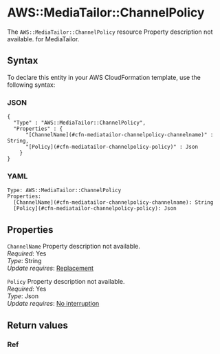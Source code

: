 # AWS::MediaTailor::ChannelPolicy<a name="aws-resource-mediatailor-channelpolicy"></a>

<a name="aws-resource-mediatailor-channelpolicy-description"></a>The `AWS::MediaTailor::ChannelPolicy` resource Property description not available\. for MediaTailor\.

## Syntax<a name="aws-resource-mediatailor-channelpolicy-syntax"></a>

To declare this entity in your AWS CloudFormation template, use the following syntax:

### JSON<a name="aws-resource-mediatailor-channelpolicy-syntax.json"></a>

```
{
  "Type" : "AWS::MediaTailor::ChannelPolicy",
  "Properties" : {
      "[ChannelName](#cfn-mediatailor-channelpolicy-channelname)" : String,
      "[Policy](#cfn-mediatailor-channelpolicy-policy)" : Json
    }
}
```

### YAML<a name="aws-resource-mediatailor-channelpolicy-syntax.yaml"></a>

```
Type: AWS::MediaTailor::ChannelPolicy
Properties: 
  [ChannelName](#cfn-mediatailor-channelpolicy-channelname): String
  [Policy](#cfn-mediatailor-channelpolicy-policy): Json
```

## Properties<a name="aws-resource-mediatailor-channelpolicy-properties"></a>

`ChannelName`  <a name="cfn-mediatailor-channelpolicy-channelname"></a>
Property description not available\.  
*Required*: Yes  
*Type*: String  
*Update requires*: [Replacement](https://docs.aws.amazon.com/AWSCloudFormation/latest/UserGuide/using-cfn-updating-stacks-update-behaviors.html#update-replacement)

`Policy`  <a name="cfn-mediatailor-channelpolicy-policy"></a>
Property description not available\.  
*Required*: Yes  
*Type*: Json  
*Update requires*: [No interruption](https://docs.aws.amazon.com/AWSCloudFormation/latest/UserGuide/using-cfn-updating-stacks-update-behaviors.html#update-no-interrupt)

## Return values<a name="aws-resource-mediatailor-channelpolicy-return-values"></a>

### Ref<a name="aws-resource-mediatailor-channelpolicy-return-values-ref"></a>